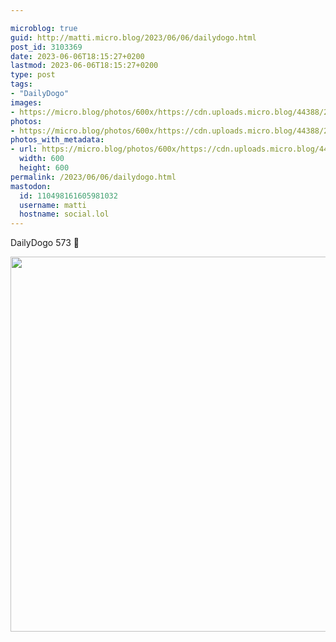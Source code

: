 ```yaml
---

microblog: true
guid: http://matti.micro.blog/2023/06/06/dailydogo.html
post_id: 3103369
date: 2023-06-06T18:15:27+0200
lastmod: 2023-06-06T18:15:27+0200
type: post
tags:
- "DailyDogo"
images:
- https://micro.blog/photos/600x/https://cdn.uploads.micro.blog/44388/2023/feddad7504.jpg
photos:
- https://micro.blog/photos/600x/https://cdn.uploads.micro.blog/44388/2023/feddad7504.jpg
photos_with_metadata:
- url: https://micro.blog/photos/600x/https://cdn.uploads.micro.blog/44388/2023/feddad7504.jpg
  width: 600
  height: 600
permalink: /2023/06/06/dailydogo.html
mastodon:
  id: 110498161605981032
  username: matti
  hostname: social.lol
---
```

DailyDogo 573 🐶

<img src="/media/uploads/2023/feddad7504.jpg" width="600" height="600" alt="" />
